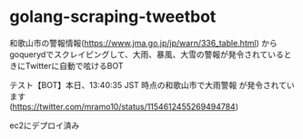 # golang-scraping-tweetbot

和歌山市の警報情報(https://www.jma.go.jp/jp/warn/336_table.html) からgoquerydでスクレイピングして、大雨、暴風、大雪の警報が発令されているときにTwitterに自動で呟けるBOT  


テスト【BOT】本日、13:40:35 JST 時点の和歌山市で大雨警報 が発令されています  
(https://twitter.com/mramo10/status/1154612455269494784)  


ec2にデプロイ済み  
